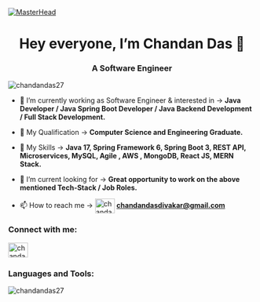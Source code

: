 [![MasterHead](https://user-images.githubusercontent.com/56149197/218253739-19179460-9d2f-4bff-a827-908aba315999.png)](https://www.linkedin.com/in/chandan-das-49a214196/)


<h1 align="center">Hey everyone, I’m Chandan Das 👋</h1>

<h3 align="center">A Software Engineer</h3>

<p align="left"> <img src="https://komarev.com/ghpvc/?username=chandandas27&label=Profile%20views&color=0e75b6&style=flat" alt="chandandas27" /> </p>

- 🔭 I’m currently working as Software Engineer & interested in -> **Java Developer / Java Spring Boot Developer / Java Backend Development / Full Stack Development.**

- 🌱 My Qualification -> **Computer Science and Engineering Graduate.**

- 💞️ My Skills -> **Java 17, Spring Framework 6, Spring Boot 3, REST API, Microservices, MySQL, Agile , AWS , MongoDB, React JS, MERN Stack.**

- 🤝 I’m current looking for -> **Great opportunity to work on the above mentioned Tech-Stack / Job Roles.**

- 📫 How to reach me -> <a href="mailto:chandandasdivakar@gmail.com" target="blank"><img align="center" src="https://user-images.githubusercontent.com/56149197/218254506-dd38dc25-4dc9-4f24-be93-d05a7be9c3d6.png" alt="chandan-das" height="30" width="40" /></a>   **chandandasdivakar@gmail.com** 

<h3 align="left">Connect with me:</h3>
<p align="left">
<a href="https://linkedin.com/in/chandan-das-49a214196" target="blank"><img align="center" src="https://user-images.githubusercontent.com/56149197/218254267-27f398ff-bf58-42b6-9b0d-5d3530637ae5.png" alt="chandan-das-49a214196" height="30" width="40" /></a>
</p>

<h3 align="left">Languages and Tools:</h3>

<p><img align="center" src="https://github-readme-stats.vercel.app/api/top-langs?username=chandandas27&show_icons=true&locale=en&layout=compact" alt="chandandas27" /></p>
